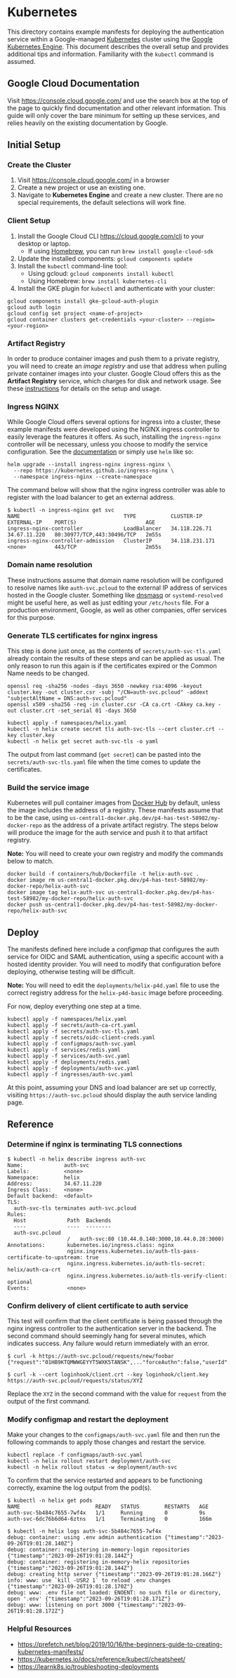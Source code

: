 # Kubernetes

This directory contains example manifests for deploying the authentication service within a Google-managed [Kubernetes](https://kubernetes.io) cluster using the [Google Kubernetes Engine](https://cloud.google.com/kubernetes-engine). This document describes the overall setup and provides additional tips and information. Familiarity with the `kubectl` command is assumed.

## Google Cloud Documentation

Visit https://console.cloud.google.com/ and use the search box at the top of the page to quickly find documentation and other relevant information. This guide will only cover the bare minimum for setting up these services, and relies heavily on the existing documentation by Google.

## Initial Setup

### Create the Cluster

1. Visit https://console.cloud.google.com/ in a browser
1. Create a new project or use an existing one.
1. Navigate to **Kubernetes Engine** and create a new cluster. There are no special requirements, the default selections will work fine.

### Client Setup

1. Install the Google Cloud CLI https://cloud.google.com/cli to your desktop or laptop.
    * If using [Homebrew](https://brew.sh), you can run `brew install google-cloud-sdk`
1. Update the installed components: `gcloud components update`
1. Install the `kubectl` command-line tool:
    * Using gcloud: `gcloud components install kubectl`
    * Using Homebrew: `brew install kubernetes-cli`
1. Install the GKE plugin for `kubectl` and authenticate with your cluster:

```shell
gcloud components install gke-gcloud-auth-plugin
gcloud auth login
gcloud config set project <name-of-project>
gcloud container clusters get-credentials <your-cluster> --region=<your-region>
```

### Artifact Registry

In order to produce container images and push them to a private registry, you will need to create an *image registry* and use that address when pulling private container images into your cluster. Google Cloud offers this as the **Artifact Registry** service, which charges for disk and network usage. See these [instructions](https://cloud.google.com/artifact-registry/docs/docker/store-docker-container-images) for details on the setup and usage.

### Ingress NGINX

While Google Cloud offers several options for ingress into a cluster, these example manifests were developed using the NGINX ingress controller to easily leverage the features it offers. As such, installing the `ingress-nginx` controller will be necessary, unless you choose to modify the service configuration. See the [documentation](https://kubernetes.github.io/ingress-nginx/deploy/) or simply use `helm` like so:

```shell
helm upgrade --install ingress-nginx ingress-nginx \
  --repo https://kubernetes.github.io/ingress-nginx \
  --namespace ingress-nginx --create-namespace
```

The command below will show that the nginx ingress controller was able to register with the load balancer to get an external address.

```shell
$ kubectl -n ingress-nginx get svc
NAME                                 TYPE           CLUSTER-IP       EXTERNAL-IP    PORT(S)                      AGE
ingress-nginx-controller             LoadBalancer   34.118.226.71    34.67.11.220   80:30977/TCP,443:30496/TCP   2m55s
ingress-nginx-controller-admission   ClusterIP      34.118.231.171   <none>         443/TCP                      2m55s
```

### Domain name resolution

These instructions assume that domain name resolution will be configured to resolve names like `auth-svc.pcloud` to the external IP address of services hosted in the Google cluster. Something like [dnsmasq](https://thekelleys.org.uk/dnsmasq/doc.html) or `systemd-resolved` might be useful here, as well as just editing your `/etc/hosts` file. For a production environment, Google, as well as other companies, offer services for this purpose.

### Generate TLS certificates for nginx ingress

This step is done just once, as the contents of `secrets/auth-svc-tls.yaml` already contain the results of these steps and can be applied as usual. The only reason to run this again is if the certificates expired or the Common Name needs to be changed.

```shell
openssl req -sha256 -nodes -days 3650 -newkey rsa:4096 -keyout cluster.key -out cluster.csr -subj "/CN=auth-svc.pcloud" -addext "subjectAltName = DNS:auth-svc.pcloud"
openssl x509 -sha256 -req -in cluster.csr -CA ca.crt -CAkey ca.key -out cluster.crt -set_serial 01 -days 3650

kubectl apply -f namespaces/helix.yaml
kubectl -n helix create secret tls auth-svc-tls --cert cluster.crt --key cluster.key
kubectl -n helix get secret auth-svc-tls -o yaml
```

The output from last command (`get secret`) can be pasted into the `secrets/auth-svc-tls.yaml` file when the time comes to update the certificates.

### Build the service image

Kubernetes will pull container images from [Docker Hub](https://hub.docker.com) by default, unless the image includes the address of a registry. These manifests assume that to be the case, using `us-central1-docker.pkg.dev/p4-has-test-58982/my-docker-repo` as the address of a private artifact registry. The steps below will produce the image for the auth service and push it to that artifact registry.

**Note:** You will need to create your own registry and modify the commands below to match.

```shell
docker build -f containers/hub/Dockerfile -t helix-auth-svc .
docker image rm us-central1-docker.pkg.dev/p4-has-test-58982/my-docker-repo/helix-auth-svc
docker image tag helix-auth-svc us-central1-docker.pkg.dev/p4-has-test-58982/my-docker-repo/helix-auth-svc
docker push us-central1-docker.pkg.dev/p4-has-test-58982/my-docker-repo/helix-auth-svc
```

## Deploy

The manifests defined here include a _configmap_ that configures the auth service for OIDC and SAML authentication, using a specific account with a hosted identity provider. You will need to modify that configuration before deploying, otherwise testing will be difficult.

**Note:** You will need to edit the `deployments/helix-p4d.yaml` file to use the correct registry address for the `helix-p4d-basic` image before proceeding.

For now, deploy everything one step at a time.

```shell
kubectl apply -f namespaces/helix.yaml
kubectl apply -f secrets/auth-ca-crt.yaml
kubectl apply -f secrets/auth-svc-tls.yaml
kubectl apply -f secrets/oidc-client-creds.yaml
kubectl apply -f configmaps/auth-svc.yaml
kubectl apply -f services/redis.yaml
kubectl apply -f services/auth-svc.yaml
kubectl apply -f deployments/redis.yaml
kubectl apply -f deployments/auth-svc.yaml
kubectl apply -f ingresses/auth-svc.yaml
```

At this point, assuming your DNS and load balancer are set up correctly, visiting `https://auth-svc.pcloud` should display the auth service landing page.

## Reference

### Determine if nginx is terminating TLS connections

```shell
$ kubectl -n helix describe ingress auth-svc
Name:             auth-svc
Labels:           <none>
Namespace:        helix
Address:          34.67.11.220
Ingress Class:    <none>
Default backend:  <default>
TLS:
  auth-svc-tls terminates auth-svc.pcloud
Rules:
  Host             Path  Backends
  ----             ----  --------
  auth-svc.pcloud
                   /   auth-svc:80 (10.44.0.140:3000,10.44.0.28:3000)
Annotations:       kubernetes.io/ingress.class: nginx
                   nginx.ingress.kubernetes.io/auth-tls-pass-certificate-to-upstream: true
                   nginx.ingress.kubernetes.io/auth-tls-secret: helix/auth-ca-crt
                   nginx.ingress.kubernetes.io/auth-tls-verify-client: optional
Events:            <none>
```

### Confirm delivery of client certificate to auth service

This test will confirm that the client certificate is being passed through the nginx ingress controller to the authentication server in the backend. The second command should seemingly hang for several minutes, which indicates success. Any failure would return immediately with an error.

```shell
$ curl -k https://auth-svc.pcloud/requests/new/foobar
{"request":"01HB9KTQMWWGEYYT5WXK5TANSK",..."forceAuthn":false,"userId":"foobar","instanceId":"none"}

$ curl -k --cert loginhook/client.crt --key loginhook/client.key https://auth-svc.pcloud/requests/status/XYZ
```

Replace the `XYZ` in the second command with the value for `request` from the output of the first command.

### Modify configmap and restart the deployment

Make your changes to the `configmaps/auth-svc.yaml` file and then run the following commands to apply those changes and restart the service.

```shell
kubectl replace -f configmaps/auth-svc.yaml
kubectl -n helix rollout restart deployment/auth-svc
kubectl -n helix rollout status -w deployment/auth-svc
```

To confirm that the service restarted and appears to be functioning correctly, examine the log output from the pod(s).

```shell
$ kubectl -n helix get pods
NAME                        READY   STATUS        RESTARTS   AGE
auth-svc-5b484c7655-7wf4x   1/1     Running       0          9s
auth-svc-6dc76b6d64-6ztns   1/1     Terminating   0          166m

$ kubectl -n helix logs auth-svc-5b484c7655-7wf4x
debug: container: using .env admin authentication {"timestamp":"2023-09-26T19:01:28.140Z"}
debug: container: registering in-memory-login repositories {"timestamp":"2023-09-26T19:01:28.144Z"}
debug: container: registering in-memory-helix repositories {"timestamp":"2023-09-26T19:01:28.144Z"}
debug: creating http server {"timestamp":"2023-09-26T19:01:28.166Z"}
info: www: use `kill -USR2 1` to reload .env changes {"timestamp":"2023-09-26T19:01:28.170Z"}
debug: www: .env file not loaded: ENOENT: no such file or directory, open '.env' {"timestamp":"2023-09-26T19:01:28.171Z"}
debug: www: listening on port 3000 {"timestamp":"2023-09-26T19:01:28.172Z"}
```

### Helpful Resources

* https://prefetch.net/blog/2019/10/16/the-beginners-guide-to-creating-kubernetes-manifests/
* https://kubernetes.io/docs/reference/kubectl/cheatsheet/
* https://learnk8s.io/troubleshooting-deployments
